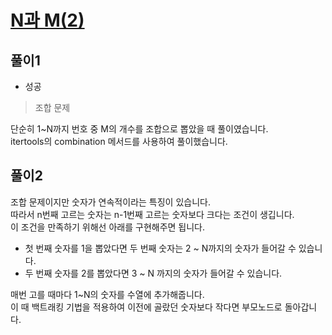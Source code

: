 # [N과 M(2)](https://www.acmicpc.net/problem/15650)

## 풀이1
- 성공

> 조합 문제

단순히 1~N까지 번호 중 M의 개수를 조합으로 뽑았을 때 풀이였습니다.\
itertools의 combination 메서드를 사용하여 풀이했습니다.

## 풀이2

조합 문제이지만 숫자가 연속적이라는 특징이 있습니다.\
따라서 n번째 고르는 숫자는 n-1번째 고르는 숫자보다 크다는 조건이 생깁니다.\
이 조건을 만족하기 위해선 아래를 구현해주면 됩니다.
- 첫 번째 숫자를 1을 뽑았다면 두 번째 숫자는 2 ~ N까지의 숫자가 들어갈 수 있습니다.
- 두 번째 숫자를 2를 뽑았다면 3 ~ N 까지의 숫자가 들어갈 수 있습니다.

매번 고를 때마다 1~N의 숫자를 수열에 추가해줍니다.\
이 때 백트래킹 기법을 적용하여 이전에 골랐던 숫자보다 작다면 부모노드로 돌아갑니다.